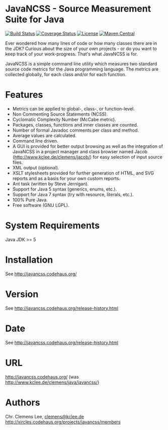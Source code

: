 JavaNCSS - Source Measurement Suite for Java
============================================

[![Build Status](https://secure.travis-ci.org/JavaNCSS/javancss.svg)](http://travis-ci.org/JavaNCSS/javancss)
[![Coverage Status](https://coveralls.io/repos/github/JavaNCSS/javancss/badge.svg?branch=master)](https://coveralls.io/github/JavaNCSS/javancss?branch=master)
[![License](https://img.shields.io/badge/license-LGPL--3.0+-blue.svg)](http://www.gnu.org/licenses/lgpl-3.0.en.html)
[![Maven Central](https://img.shields.io/maven-central/v/org.codehaus.javancss/javancss.svg?maxAge=2592000)](http://search.maven.org/#search%7Cgav%7C1%7Cg%3A%22org.codehaus.javancss%22%20AND%20a%3A%22javancss%22)


Ever wondered how many lines of code or how many classes there are in the JDK? Curious about the size of your own 
projects - or do you want to keep track of your work-progress. That's what JavaNCSS is for.

JavaNCSS is a simple command line utility which measures two standard source code metrics for the Java programming
language. The metrics are collected globally, for each class and/or for each function.

Features
========

 * Metrics can be applied to global-, class-, or function-level.
 * Non Commenting Source Statements (NCSS).
 * Cyclomatic Complexity Number (McCabe metric).
 * Packages, classes, functions and inner classes are counted.
 * Number of formal Javadoc comments per class and method.
 * Average values are calculated.
 * Command line driven.
 * A GUI is provided for better output browsing as well as the integration of JavaNCSS in a project manager and class
   browser named Jacob (http://www.kclee.de/clemens/jacob/) for easy selection of input source files.
 * XML output (optional).
 * XSLT stylesheets provided for further generation of HTML, and SVG reports and as a basis for your own custom reports.
 * Ant task (written by Steve Jernigan).
 * Support for Java 5 syntax (generics, enums, etc.).
 * Support for Java 7 syntax (try with resource, literals, etc.).
 * 100% Pure Java.
 * Free software (GNU LGPL).

System Requirements
===================

   Java JDK >= 5
   
Installation
============

   See http://javancss.codehaus.org/

Version
=======

   See http://javancss.codehaus.org/release-history.html

Date
====

   See http://javancss.codehaus.org/release-history.html

URL
===
   http://javancss.codehaus.org/
   (was http://www.kclee.de/clemens/java/javancss/)

Authors
=======

   Chr. Clemens Lee, <clemens@kclee.de>
   http://xircles.codehaus.org/projects/javancss/members 
